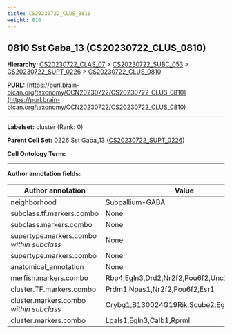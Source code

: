 ```yaml
---
title: CS20230722_CLUS_0810
weight: 810
---
```

## 0810 Sst Gaba_13 (CS20230722_CLUS_0810)
<b>Hierarchy: </b>
[CS20230722_CLAS_07](../CS20230722_CLAS_07) >
[CS20230722_SUBC_053](../CS20230722_SUBC_053) >
[CS20230722_SUPT_0226](../CS20230722_SUPT_0226) >
[CS20230722_CLUS_0810](../CS20230722_CLUS_0810)

**PURL:** [https://purl.brain-bican.org/taxonomy/CCN20230722/CS20230722_CLUS_0810](https://purl.brain-bican.org/taxonomy/CCN20230722/CS20230722_CLUS_0810)

---


**Labelset:** cluster (Rank: 0)

**Parent Cell Set:** 0226 Sst Gaba_13 ([CS20230722_SUPT_0226](../CS20230722_SUPT_0226))



**Cell Ontology Term:** 

[MARKER GENES.]: #


---

[TRANSFERRED ANNOTATIONS.]: #


[AUTHOR ANNOTATION FIELDS.]: #


**Author annotation fields:**

| Author annotation | Value |
|-------------------|-------|
|neighborhood|Subpallium-GABA|
|subclass.tf.markers.combo|None|
|subclass.markers.combo|None|
|supertype.markers.combo _within subclass_|None|
|supertype.markers.combo|None|
|anatomical_annotation|None|
|merfish.markers.combo|Rbp4,Egln3,Drd2,Nr2f2,Pou6f2,Unc13c,Plpp4|
|cluster.TF.markers.combo|Prdm1,Npas1,Nr2f2,Pou6f2,Esr1|
|cluster.markers.combo _within subclass_|Crybg1,B130024G19Rik,Scube2,Egln3,Unc13c|
|cluster.markers.combo|Lgals1,Egln3,Calb1,Rprml|
